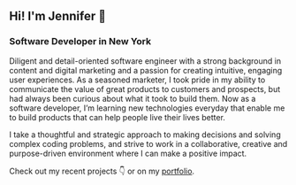 ## Hi! I'm Jennifer 👋 
### Software Developer in New York

Diligent and detail-oriented software engineer with a strong background in content and digital marketing and a passion for creating intuitive, engaging user experiences. As a seasoned marketer, I took pride in my ability to communicate the value of great products to customers and prospects, but had always been curious about what it took to build them. Now as a software developer, I’m learning new technologies everyday that enable me to build products that can help people live their lives better.

I take a thoughtful and strategic approach to making decisions and solving complex coding problems, and strive to work in a collaborative, creative and purpose-driven environment where I can make a positive impact.

Check out my recent projects :point_down: or on my [portfolio](https://jennifergong.com/).

<!--
**jngong/jngong** is a ✨ _special_ ✨ repository because its `README.md` (this file) appears on your GitHub profile.

Here are some ideas to get you started:

- 🔭 I’m currently working on ...
- 🌱 I’m currently learning ...
- 👯 I’m looking to collaborate on ...
- 🤔 I’m looking for help with ...
- 💬 Ask me about ...
- 📫 How to reach me: ...
- 😄 Pronouns: ...
- ⚡ Fun fact: ...
-->
